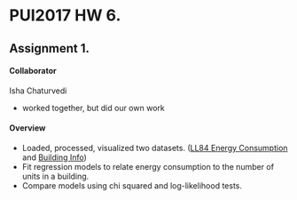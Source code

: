 # PUI2017 HW 6.

## Assignment 1.
 
#### Collaborator
Isha Chaturvedi
* worked together, but did our own work


#### Overview
* Loaded, processed, visualized two datasets. ([LL84 Energy Consumption](https://data.cityofnewyork.us/api/views/rgfe-8y2z/rows.csv?accessType=DOWNLOAD) and [Building Info](https://www1.nyc.gov/assets/planning/download/zip/data-maps/open-data/mn_mappluto_16v2.zip))
* Fit regression models to relate energy consumption to the number of units in a building.
* Compare models using chi squared and log-likelihood tests.
